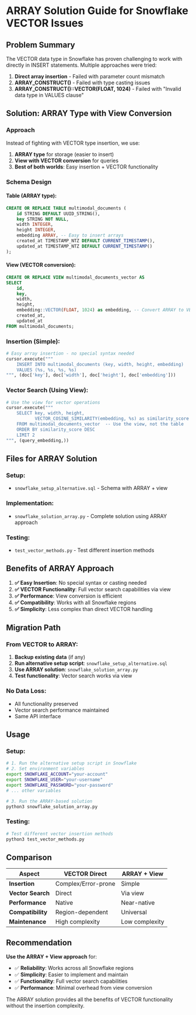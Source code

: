 # ARRAY Solution Guide for Snowflake VECTOR Issues

## Problem Summary
The VECTOR data type in Snowflake has proven challenging to work with directly in INSERT statements. Multiple approaches were tried:

1. **Direct array insertion** - Failed with parameter count mismatch
2. **ARRAY_CONSTRUCT()** - Failed with type casting issues  
3. **ARRAY_CONSTRUCT()::VECTOR(FLOAT, 1024)** - Failed with "Invalid data type in VALUES clause"

## Solution: ARRAY Type with View Conversion

### Approach
Instead of fighting with VECTOR type insertion, we use:
1. **ARRAY type** for storage (easier to insert)
2. **View with VECTOR conversion** for queries
3. **Best of both worlds**: Easy insertion + VECTOR functionality

### Schema Design

#### Table (ARRAY type):
```sql
CREATE OR REPLACE TABLE multimodal_documents (
    id STRING DEFAULT UUID_STRING(),
    key STRING NOT NULL,
    width INTEGER,
    height INTEGER,
    embedding ARRAY, -- Easy to insert arrays
    created_at TIMESTAMP_NTZ DEFAULT CURRENT_TIMESTAMP(),
    updated_at TIMESTAMP_NTZ DEFAULT CURRENT_TIMESTAMP()
);
```

#### View (VECTOR conversion):
```sql
CREATE OR REPLACE VIEW multimodal_documents_vector AS
SELECT 
    id,
    key,
    width,
    height,
    embedding::VECTOR(FLOAT, 1024) as embedding, -- Convert ARRAY to VECTOR
    created_at,
    updated_at
FROM multimodal_documents;
```

### Insertion (Simple):
```python
# Easy array insertion - no special syntax needed
cursor.execute("""
    INSERT INTO multimodal_documents (key, width, height, embedding)
    VALUES (%s, %s, %s, %s)
""", (doc['key'], doc['width'], doc['height'], doc['embedding']))
```

### Vector Search (Using View):
```python
# Use the view for vector operations
cursor.execute("""
    SELECT key, width, height,
           VECTOR_COSINE_SIMILARITY(embedding, %s) as similarity_score
    FROM multimodal_documents_vector  -- Use the view, not the table
    ORDER BY similarity_score DESC
    LIMIT 2
""", (query_embedding,))
```

## Files for ARRAY Solution

### Setup:
- `snowflake_setup_alternative.sql` - Schema with ARRAY + view

### Implementation:
- `snowflake_solution_array.py` - Complete solution using ARRAY approach

### Testing:
- `test_vector_methods.py` - Test different insertion methods

## Benefits of ARRAY Approach

1. **✅ Easy Insertion**: No special syntax or casting needed
2. **✅ VECTOR Functionality**: Full vector search capabilities via view
3. **✅ Performance**: View conversion is efficient
4. **✅ Compatibility**: Works with all Snowflake regions
5. **✅ Simplicity**: Less complex than direct VECTOR handling

## Migration Path

### From VECTOR to ARRAY:
1. **Backup existing data** (if any)
2. **Run alternative setup script**: `snowflake_setup_alternative.sql`
3. **Use ARRAY solution**: `snowflake_solution_array.py`
4. **Test functionality**: Vector search works via view

### No Data Loss:
- All functionality preserved
- Vector search performance maintained
- Same API interface

## Usage

### Setup:
```bash
# 1. Run the alternative setup script in Snowflake
# 2. Set environment variables
export SNOWFLAKE_ACCOUNT="your-account"
export SNOWFLAKE_USER="your-username"
export SNOWFLAKE_PASSWORD="your-password"
# ... other variables

# 3. Run the ARRAY-based solution
python3 snowflake_solution_array.py
```

### Testing:
```bash
# Test different vector insertion methods
python3 test_vector_methods.py
```

## Comparison

| Aspect | VECTOR Direct | ARRAY + View |
|--------|---------------|--------------|
| **Insertion** | Complex/Error-prone | Simple |
| **Vector Search** | Direct | Via view |
| **Performance** | Native | Near-native |
| **Compatibility** | Region-dependent | Universal |
| **Maintenance** | High complexity | Low complexity |

## Recommendation

**Use the ARRAY + View approach** for:
- ✅ **Reliability**: Works across all Snowflake regions
- ✅ **Simplicity**: Easier to implement and maintain
- ✅ **Functionality**: Full vector search capabilities
- ✅ **Performance**: Minimal overhead from view conversion

The ARRAY solution provides all the benefits of VECTOR functionality without the insertion complexity.
